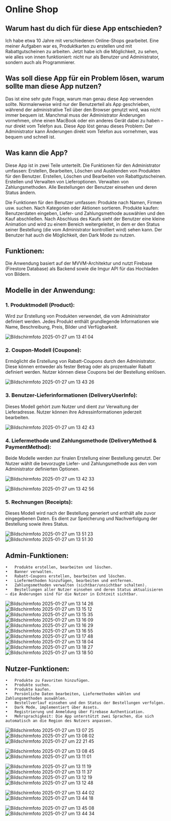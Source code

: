 # Online Shop

## Warum hast du dich für diese App entschieden?

Ich habe etwa 10 Jahre mit verschiedenen Online-Shops gearbeitet. Eine meiner Aufgaben war es, Produktkarten zu erstellen und mit Rabattgutscheinen zu arbeiten. Jetzt habe ich die Möglichkeit, zu sehen, wie alles von innen funktioniert: nicht nur als Benutzer und Administrator, sondern auch als Programmierer.

## Was soll diese App für ein Problem lösen, warum sollte man diese App nutzen?

Das ist eine sehr gute Frage, warum man genau diese App verwenden sollte. Normalerweise wird nur der Benutzerteil als App geschrieben, während der administrative Teil über den Browser genutzt wird, was nicht immer bequem ist. Manchmal muss der Administrator Änderungen vornehmen, ohne einen MacBook oder ein anderes Gerät dabei zu haben – nur direkt vom Telefon aus. Diese App löst genau dieses Problem: Der Administrator kann Änderungen direkt vom Telefon aus vornehmen, was bequem und schnell ist.

## Was kann die App?

Diese App ist in zwei Teile unterteilt.
Die Funktionen für den Administrator umfassen: Erstellen, Bearbeiten, Löschen und Ausblenden von Produkten für den Benutzer. Erstellen, Löschen und Bearbeiten von Rabattgutscheinen. Erstellen und Verwalten von Lieferoptionen. Verwalten von Zahlungsmethoden. Alle Bestellungen der Benutzer einsehen und deren Status ändern.

Die Funktionen für den Benutzer umfassen: Produkte nach Namen, Firmen usw. suchen. Nach Kategorien oder Aktionen sortieren. Produkte kaufen: Benutzerdaten eingeben, Liefer- und Zahlungsmethode auswählen und den Kauf abschließen. Nach Abschluss des Kaufs sieht der Benutzer eine kleine Animation und wird zu einem Bereich weitergeleitet, in dem er den Status seiner Bestellung (die vom Administrator kontrolliert wird) sehen kann. Der Benutzer hat auch die Möglichkeit, den Dark Mode zu nutzen.

## Funktionen:

Die Anwendung basiert auf der MVVM-Architektur und nutzt Firebase (Firestore Database) als Backend sowie die Imgur API für das Hochladen von Bildern.


## Modelle in der Anwendung:

### 1.	Produktmodell (Product):

Wird zur Erstellung von Produkten verwendet, die vom Administrator definiert werden. Jedes Produkt enthält grundlegende Informationen wie Name, Beschreibung, Preis, Bilder und Verfügbarkeit.

![Bildschirmfoto 2025-01-27 um 13 41 04](https://github.com/user-attachments/assets/053eaed4-ba18-44a6-862e-90922a679dbb)

### 2.	Coupon-Modell (Coupone):
Ermöglicht die Erstellung von Rabatt-Coupons durch den Administrator. Diese können entweder als fester Betrag oder als prozentualer Rabatt definiert werden. Nutzer können diese Coupons bei der Bestellung einlösen.

![Bildschirmfoto 2025-01-27 um 13 43 26](https://github.com/user-attachments/assets/eb8c4c4b-d3f8-4943-bf10-fb6cc39babc1)

### 3.	Benutzer-Lieferinformationen (DeliveryUserInfo):
Dieses Modell gehört zum Nutzer und dient zur Verwaltung der Lieferadresse. Nutzer können ihre Adressinformationen jederzeit bearbeiten.

![Bildschirmfoto 2025-01-27 um 13 42 43](https://github.com/user-attachments/assets/dca3c337-eb0d-47ad-8a32-2c71d994453f)

### 4. Liefermethode und Zahlungsmethode (DeliveryMethod & PaymentMethod):
Beide Modelle werden zur finalen Erstellung einer Bestellung genutzt. Der Nutzer wählt die bevorzugte Liefer- und Zahlungsmethode aus den vom Administrator definierten Optionen.

![Bildschirmfoto 2025-01-27 um 13 42 33](https://github.com/user-attachments/assets/fb888a94-d358-407d-a37f-42911cb3461a)

![Bildschirmfoto 2025-01-27 um 13 42 56](https://github.com/user-attachments/assets/fe258e8e-8a3e-43c5-92c3-f2a360a34241)

### 5. Rechnungen (Receipts):
Dieses Modell wird nach der Bestellung generiert und enthält alle zuvor eingegebenen Daten. Es dient zur Speicherung und Nachverfolgung der Bestellung sowie ihres Status.

![Bildschirmfoto 2025-01-27 um 13 51 23](https://github.com/user-attachments/assets/fbe5952c-e61f-4c2b-a6b1-4067e74d4ba6)
![Bildschirmfoto 2025-01-27 um 13 51 30](https://github.com/user-attachments/assets/1ef0d8f2-c127-4b9d-8716-df9d0f27610e)

## Admin-Funktionen:

	•	Produkte erstellen, bearbeiten und löschen.
	•	Banner verwalten.
	•	Rabatt-Coupons erstellen, bearbeiten und löschen.
	•	Liefermethoden hinzufügen, bearbeiten und entfernen.
	•	Zahlungsmethoden verwalten (sichtbar/unsichtbar schalten).
	•	Bestellungen aller Nutzer einsehen und deren Status aktualisieren – die Änderungen sind für die Nutzer in Echtzeit sichtbar.

![Bildschirmfoto 2025-01-27 um 13 14 26](https://github.com/user-attachments/assets/f34b1bb9-70b2-4edf-be0c-979e7ce0fed8)
![Bildschirmfoto 2025-01-27 um 13 15 12](https://github.com/user-attachments/assets/5123b8a3-e688-4ce4-b3a3-be66c4ddc87b)
![Bildschirmfoto 2025-01-27 um 13 15 35](https://github.com/user-attachments/assets/773677de-d04a-4fb7-9856-7ec8ac6491ae)
![Bildschirmfoto 2025-01-27 um 13 16 09](https://github.com/user-attachments/assets/71ff58be-62c7-4bd3-a146-f6ffdded704d)
![Bildschirmfoto 2025-01-27 um 13 16 29](https://github.com/user-attachments/assets/4c10115f-90c6-4800-94c8-0f426bde4b3f)
![Bildschirmfoto 2025-01-27 um 13 16 55](https://github.com/user-attachments/assets/6b6a8d00-6427-4e38-90df-9a4eee64db75)
![Bildschirmfoto 2025-01-27 um 13 17 48](https://github.com/user-attachments/assets/b75d326c-bc05-4ba5-9e8e-501f7793fd50)
![Bildschirmfoto 2025-01-27 um 13 18 04](https://github.com/user-attachments/assets/5e05c0e8-ecad-4b20-b0c9-3167296f1382)
![Bildschirmfoto 2025-01-27 um 13 18 27](https://github.com/user-attachments/assets/7479e133-8c5f-4d84-84ea-e787151e9c83)
![Bildschirmfoto 2025-01-27 um 13 18 50](https://github.com/user-attachments/assets/c4b0dfe0-58d8-4dca-9e30-4982f4133f7a)


 ## Nutzer-Funktionen:
 
   	•	Produkte zu Favoriten hinzufügen.
	•	Produkte suchen.
	•	Produkte kaufen.
	•	Persönliche Daten bearbeiten, Liefermethoden wählen und Zahlungsmethoden auswählen.
	•	Bestellverlauf einsehen und den Status der Bestellungen verfolgen.
	•	Dark Mode, implementiert über Assets.
	•	Registrierung und Anmeldung über Firebase Authentication.
	•	Mehrsprachigkeit: Die App unterstützt zwei Sprachen, die sich automatisch an die Region des Nutzers anpassen.

![Bildschirmfoto 2025-01-27 um 13 07 25](https://github.com/user-attachments/assets/f5783a8c-c51f-4724-b9ab-68d87f4a5bc5)
![Bildschirmfoto 2025-01-27 um 13 08 02](https://github.com/user-attachments/assets/1cd5f74b-0e49-4b26-8463-9470f9618833)
![Bildschirmfoto 2025-01-27 um 22 21 45](https://github.com/user-attachments/assets/198d507f-7559-4dc7-a846-e0ce8482ba96)



![Bildschirmfoto 2025-01-27 um 13 08 45](https://github.com/user-attachments/assets/ed18a037-9ebb-47ab-8edd-a421d0faee12)
![Bildschirmfoto 2025-01-27 um 13 11 01](https://github.com/user-attachments/assets/009fe738-6044-43aa-8c9f-2ea635b6b8ad)

![Bildschirmfoto 2025-01-27 um 13 11 19](https://github.com/user-attachments/assets/95906515-0102-4a0a-8584-6500565f9498)
![Bildschirmfoto 2025-01-27 um 13 11 37](https://github.com/user-attachments/assets/b5f49f8c-77b9-4771-9de5-38cf941cac52)
![Bildschirmfoto 2025-01-27 um 13 12 19](https://github.com/user-attachments/assets/8b99ad13-a86b-4e1f-a08c-27fb209f2603)
![Bildschirmfoto 2025-01-27 um 13 12 48](https://github.com/user-attachments/assets/da21a0b6-5410-4e73-9b2a-f59a6176a145)

![Bildschirmfoto 2025-01-27 um 13 44 02](https://github.com/user-attachments/assets/ea62aab9-63a5-4f6f-9483-6be7fe85b132)
![Bildschirmfoto 2025-01-27 um 13 44 18](https://github.com/user-attachments/assets/29fa0dac-6f79-48ee-a1ec-0bfc36720eb3)

![Bildschirmfoto 2025-01-27 um 13 45 08](https://github.com/user-attachments/assets/9d476e59-c056-43e7-9b08-018e628dae81)
![Bildschirmfoto 2025-01-27 um 13 44 34](https://github.com/user-attachments/assets/ba178fd8-c8d4-47f5-abae-e6ef781049dc)


